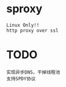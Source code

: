 sproxy
======

    Linux Only!!
    http proxy over ssl

TODO
======
    实现异步DNS，干掉线程池
    支持SPDY协议
